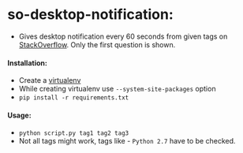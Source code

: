 # so-desktop-notification:
* Gives desktop notification every 60 seconds from given tags on
  [StackOverflow](https://stackoverflow.com/). Only the first question is shown.

#### Installation:
* Create a [virtualenv](http://docs.python-guide.org/en/latest/dev/virtualenvs/#virtual-environments)
* While creating virtualenv use `--system-site-packages` option
* `pip install -r requirements.txt`

#### Usage:
* `python script.py tag1 tag2 tag3`
* Not all tags might work, tags like - `Python 2.7` have to be checked.
